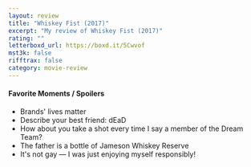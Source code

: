 ```yaml
---
layout: review
title: "Whiskey Fist (2017)"
excerpt: "My review of Whiskey Fist (2017)"
rating: ""
letterboxd_url: https://boxd.it/5Cwvof
mst3k: false
rifftrax: false
category: movie-review
---
```


#### Favorite Moments / Spoilers

- Brands' lives matter
- Describe your best friend: dEaD
- How about you take a shot every time I say a member of the Dream Team?
- The father is a bottle of Jameson Whiskey Reserve
- It's not gay — I was just enjoying myself responsibly!
